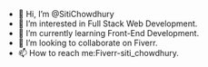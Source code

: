 - 👋 Hi, I’m @SitiChowdhury
- 👀 I’m interested in Full Stack Web Development.
- 🌱 I’m currently learning Front-End Development.
- 💞️ I’m looking to collaborate on Fiverr.
- 📫 How to reach me:Fiverr-siti_chowdhury.


